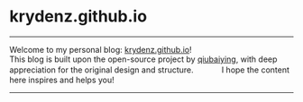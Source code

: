 # krydenz.github.io

---

Welcome to my personal blog: [krydenz.github.io](http://krydenz.github.io)!  
This blog is built upon the open-source project by [qiubaiying](https://github.com/qiubaiying/qiubaiying.github.io), with deep appreciation for the original design and structure. 　　　
I hope the content here inspires and helps you!

---
